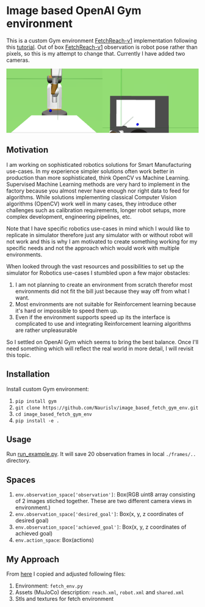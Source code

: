 # Image based OpenAI Gym environment

This is a custom Gym environment [FetchReach-v1](https://gym.openai.com/envs/FetchReach-v1/) implementation following this [tutorial](https://medium.com/@apoddar573/making-your-own-custom-environment-in-gym-c3b65ff8cdaa). Out of box [FetchReach-v1](https://gym.openai.com/envs/FetchReach-v1/) observation is robot pose rather than pixels, so this is my attempt to change that. Currently I have added two cameras.

![images](images/env_example.png)

## Motivation

I am working on sophisticated robotics solutions for Smart Manufacturing use-cases. In my experience simpler solutions often work better in production than more sophisticated, think OpenCV vs Machine Learning. Supervised Machine Learning methods are very hard to implement in the factory because you almost never have enough nor right data to feed for algorithms. While solutions implementing classical Computer Vision algorithms (OpenCV) work well in many cases, they introduce other challenges such as calibration requirements, longer robot setups, more complex development, engineering pipelines, etc.

Note that I have specific robotics use-cases in mind which I would like to replicate in simulator therefore just any simulator with or without robot will not work and this is why I am motivated to create something working for my specific needs and not the approach which would work with multiple environments.

When looked through the vast resources and possibilities to set up the simulator for Robotics use-cases I stumbled upon a few major obstacles:

1. I am not planning to create an environment from scratch therefor most environments did not fit the bill just because they way off from what I want.
2. Most environments are not suitable for Reinforcement learning because it's hard or impossible to speed them up.
3. Even if the environment supports speed up its the interface is complicated to use and integrating Reinforcement learning algorithms are rather unpleasurable

So I settled on OpenAI Gym which seems to bring the best balance. Once I'll need something which will reflect the real world in more detail, I will revisit this topic.

## Installation

Install custom Gym environment:

1. `pip install gym`
2. `git clone https://github.com/Naurislv/image_based_fetch_gym_env.git`
3. `cd image_based_fetch_gym_env`
4. `pip install -e .`

## Usage

Run [run_example.py](run_example.py). It will save 20 observation frames in local `./frames/..` directory.

## Spaces

1. `env.observation_space['observation']`: Box(RGB uint8 array consisting of 2 images stiched together. These are two different camera views in environment.)
2. `env.observation_space['desired_goal']`: Box(x, y, z coordinates of desired goal)
3. `env.observation_space['achieved_goal']`: Box(x, y, z coordinates of achieved goal)
4. `env.action_space`: Box(actions)

## My Approach

From [here](https://github.com/openai/gym/tree/master/gym/envs/robotics) I copied and adjusted following files:

1. Environment: `fetch_env.py`
2. Assets (MuJoCo) description: `reach.xml`, `robot.xml` and `shared.xml`
3. Stls and textures for fetch environment
